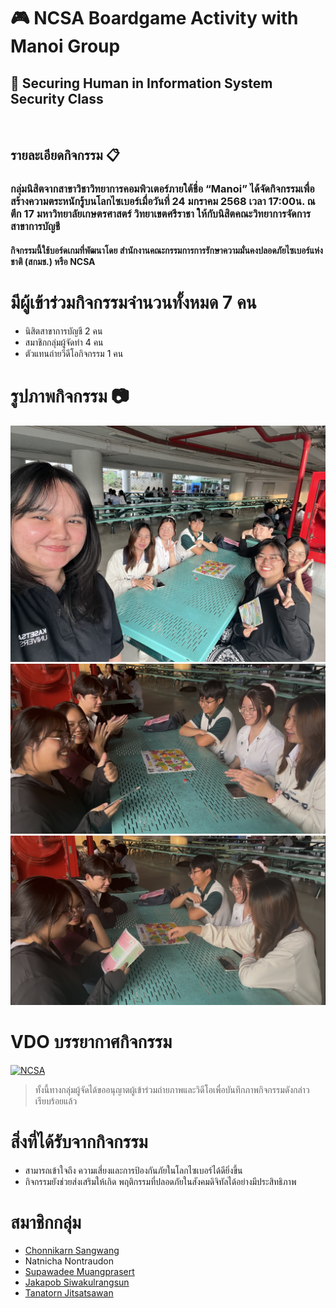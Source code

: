 <body>
  <h1>🎮 NCSA Boardgame Activity with Manoi Group</h1>
  <h2>🔐 Securing Human in Information System Security Class</h2>
  <br>
  <h2>รายละเอียดกิจกรรม 📋</h2>
  <h3>กลุ่มนิสิตจากสาขาวิชาวิทยาการคอมพิวเตอร์ภายใต้ชื่อ “Manoi” ได้จัดกิจกรรมเพื่อสร้างความตระหนักรู้บนโลกไซเบอร์เมื่อวันที่ 24 มกราคม 2568 เวลา 17:00น.
ณ ตึก 17 มหาวิทยาลัยเกษตรศาสตร์ วิทยาเขตศรีราชา ให้กับนิสิตคณะวิทยาการจัดการ สาขาการบัญชี</h3>
  <h4>กิจกรรมนี้ใช้บอร์ดเกมที่พัฒนาโดย สำนักงานคณะกรรมการการรักษาความมั่นคงปลอดภัยไซเบอร์แห่งชาติ (สกมช.) หรือ NCSA
</h4>
</body>

# มีผู้เข้าร่วมกิจกรรมจำนวนทั้งหมด 7 คน
- นิสิตสาขาการบัญชี 2 คน
- สมาชิกกลุ่มผู้จัดทำ 4 คน
- ตัวแทนถ่ายวีดีโอกิจกรรม 1 คน

# รูปภาพกิจกรรม 📷
![alt text](photo/pit1.jpg)
![alt text](photo/pit2.jpg)
![alt text](photo/pit3.jpg)

# VDO บรรยากาศกิจกรรม
[![NCSA](photo/boardgame.jpg)](https://youtu.be/2hpcDR_QJQM?feature=shared)
> ทั้งนี้ทางกลุ่มผู้จัดได้ขออนุญาตผู้เข้าร่วมถ่ายภาพและวิดีโอเพื่อบันทึกภาพกิจกรรมดังกล่าวเรียบร้อยแล้ว

# สิ่งที่ได้รับจากกิจกรรม
- สามารถเข้าใจถึง ความเสี่ยงและการป้องกันภัยในโลกไซเบอร์ได้ดียิ่งขึ้น
- กิจกรรมยังช่วยส่งเสริมให้เกิด พฤติกรรมที่ปลอดภัยในสังคมดิจิทัลได้อย่างมีประสิทธิภาพ

# สมาชิกกลุ่ม
- [Chonnikarn Sangwang](https://nixe97.github.io/boardgame.html)
- Natnicha Nontraudon
- [Supawadee Muangprasert](https://donyweasley.github.io/boardgame)
- [Jakapob Siwakulrangsun](https://ioosck4.github.io/boardgame)
- [Tanatorn Jitsatsawan](https://6530200207.github.io/boardgame)
